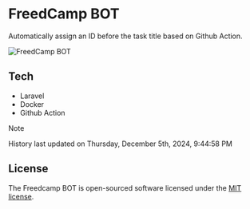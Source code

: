 # FreedCamp BOT

Automatically assign an ID before the task title based on Github Action.

![FreedCamp BOT](https://repository-images.githubusercontent.com/737932867/7d34798b-2680-471c-b089-a78a718d3d6a)

## Tech

- Laravel
- Docker
- Github Action

> [!NOTE]  
> History last updated on Thursday, December 5th, 2024, 9:44:58 PM

## License

The Freedcamp BOT is open-sourced software licensed under the [MIT license](https://opensource.org/licenses/MIT).
